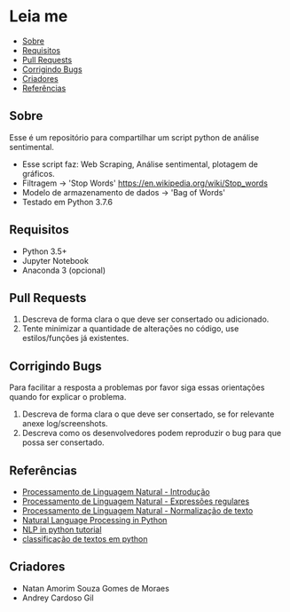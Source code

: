 # Leia me

- [Sobre](#sobre)
- [Requisitos](#requisitos)
- [Pull Requests](#pull-requests)
- [Corrigindo Bugs](#corrigindo-bugs)
- [Criadores](#criadores)
- [Referências](#referencias)

## Sobre

Esse é um repositório para compartilhar um script python de análise sentimental.

* Esse script faz: Web Scraping, Análise sentimental, plotagem de gráficos.
* Filtragem -> 'Stop Words' https://en.wikipedia.org/wiki/Stop_words
* Modelo de armazenamento de dados -> 'Bag of Words'
* Testado em Python 3.7.6

## Requisitos

* Python 3.5+
* Jupyter Notebook
* Anaconda 3 (opcional)

## Pull Requests

1. Descreva de forma clara o que deve ser consertado ou adicionado.
2. Tente minimizar a quantidade de alterações no código, use estilos/funções já existentes.

## Corrigindo Bugs

Para facilitar a resposta a problemas por favor siga essas orientações quando for explicar o problema.

1. Descreva de forma clara o que deve ser consertado, se for relevante anexe log/screenshots.
2. Descreva como os desenvolvedores podem reproduzir o bug para que possa ser consertado.

## Referências
    
* [Processamento de Linguagem Natural - Introdução](#http://professor.ufabc.edu.br/~jesus.mena/courses/pln-2q-2019/PLN-aula01.pdf)
* [Processamento de Linguagem Natural - Expressões regulares](#http://professor.ufabc.edu.br/~jesus.mena/courses/pln-2q-2019/PLN-aula02.pdf)
* [Processamento de Linguagem Natural -  Normalização de texto](#http://professor.ufabc.edu.br/~jesus.mena/courses/pln-2q-2019/PLN-aula03.pdf)
* [Natural Language Processing in Python](#https://www.youtube.com/watch?v=xvqsFTUsOmc&t=3685s)
* [NLP in python tutorial](https://github.com/adashofdata/nlp-in-python-tutorial)
* [classificação de textos em python](https://www.linkedin.com/pulse/classifica%C3%A7%C3%A3o-de-textos-em-python-luiz-felipe-araujo-nunes/)

## Criadores

* Natan Amorim Souza Gomes de Moraes
* Andrey Cardoso Gil